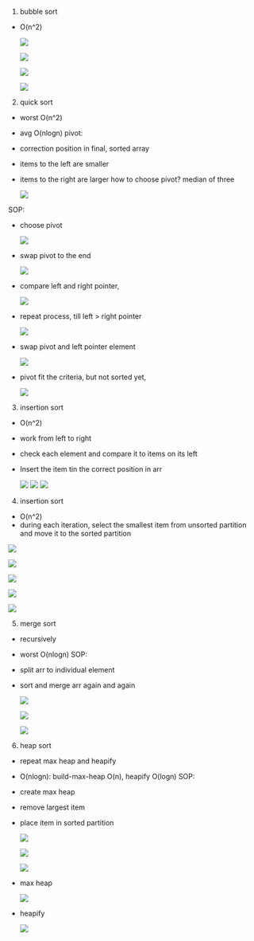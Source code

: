 1. bubble sort

- O(n^2)

  ![](https://i.imgur.com/bOxQM74.png)

  ![](https://i.imgur.com/SpXWj9L.png)

  ![](https://i.imgur.com/Uqxoka2.png)

  ![](https://i.imgur.com/4lQ1CSp.png)

2. quick sort

- worst O(n^2)
- avg O(nlogn)
  pivot:
- correction position in final, sorted array
- items to the left are smaller
- items to the right are larger
  how to choose pivot?
  median of three

  ![](https://i.imgur.com/lvFa4Uj.png)

SOP:

- choose pivot

  ![](https://i.imgur.com/btqdWv7.png)

- swap pivot to the end

  ![](https://i.imgur.com/Ea2H4t1.png)

- compare left and right pointer,

  ![](https://i.imgur.com/RWqsi2B.png)

- repeat process, till left > right pointer

  ![](https://i.imgur.com/nJErhOR.png)

- swap pivot and left pointer element

  ![](https://i.imgur.com/EZ53e9y.png)

- pivot fit the criteria, but not sorted yet,

  ![](https://i.imgur.com/59KsmUX.png)

3. insertion sort

- O(n^2)
- work from left to right
- check each element and compare it to items on its left
- Insert the item tin the correct position in arr

  ![](https://i.imgur.com/ybvccgX.png)
  ![](https://i.imgur.com/iHujpvf.png)
  ![](https://i.imgur.com/J07p7WO.png)

4. insertion sort

- O(n^2)
- during each iteration, select the smallest item from unsorted partition and move it to the sorted partition

![](https://i.imgur.com/7bQ9mXK.png)

![](https://i.imgur.com/ArsU4m4.png)

![](https://i.imgur.com/USUYL5O.png)

![](https://i.imgur.com/gxTtOIi.png)

![](https://i.imgur.com/hILym1J.png)

5. merge sort

- recursively
- worst O(nlogn)
  SOP:
- split arr to individual element
- sort and merge arr again and again

  ![](https://i.imgur.com/7POORca.png)

  ![](https://i.imgur.com/yxZtfHu.png)

  ![](https://i.imgur.com/ecqKNfa.png)

6. heap sort

- repeat max heap and heapify
- O(nlogn): build-max-heap O(n), heapify O(logn)
  SOP:
- create max heap
- remove largest item
- place item in sorted partition

  ![](https://i.imgur.com/9tDPnVn.png)

  ![](https://i.imgur.com/IryQzSS.png)

  ![](https://i.imgur.com/XgtyQP6.png)

- max heap

  ![](https://i.imgur.com/NXlKquh.png)

- heapify

  ![](https://i.imgur.com/rvJkXeQ.png)
